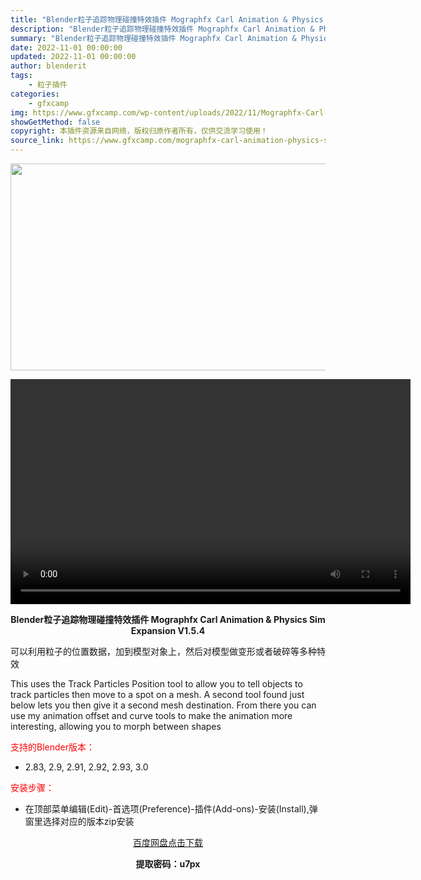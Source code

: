 ```yaml
---
title: "Blender粒子追踪物理碰撞特效插件 Mographfx Carl Animation & Physics Sim Expansion V1.5.4"
description: "Blender粒子追踪物理碰撞特效插件 Mographfx Carl Animation & Physics Sim Expansion V1.5.4 可以利用粒子的位置数据，加到模型对象上，..."
summary: "Blender粒子追踪物理碰撞特效插件 Mographfx Carl Animation & Physics Sim Expansion V1.5.4 可以利用粒子的位置数据，加到模型对象上，..."
date: 2022-11-01 00:00:00
updated: 2022-11-01 00:00:00
author: blenderit
tags: 
    - 粒子插件
categories:
    - gfxcamp
img: https://www.gfxcamp.com/wp-content/uploads/2022/11/Mographfx-Carl-Animation-Physics-Sim-Expansion.jpg
showGetMethod: false
copyright: 本插件资源来自网络，版权归原作者所有，仅供交流学习使用！
source_link: https://www.gfxcamp.com/mographfx-carl-animation-physics-sim-expansion/
---
```

<div><p><img decoding="async" class="aligncenter size-full wp-image-107953" src="https://www.gfxcamp.com/wp-content/uploads/2022/11/Mographfx-Carl-Animation-Physics-Sim-Expansion.jpg" data-src="https://www.gfxcamp.com/wp-content/uploads/2022/11/Mographfx-Carl-Animation-Physics-Sim-Expansion.jpg" alt="" width="590" height="331" data-srcset="https://www.gfxcamp.com/wp-content/uploads/2022/11/Mographfx-Carl-Animation-Physics-Sim-Expansion.jpg 590w, https://www.gfxcamp.com/wp-content/uploads/2022/11/Mographfx-Carl-Animation-Physics-Sim-Expansion-150x84.jpg 150w" data-sizes="(max-width: 590px) 100vw, 590px"><br>
</p><center><div style="width: 640px;" class="wp-video"><!--[if lt IE 9]><script>document.createElement('video');</script><![endif]-->
<video class="wp-video-shortcode" id="video-107957-1" width="640" height="360" preload="true" controls="controls"><source type="video/mp4" src="https://cloud.video.taobao.com//play/u/80049544/p/2/e/6/t/1/384632150418.mp4?_=1"></source><a href="https://cloud.video.taobao.com//play/u/80049544/p/2/e/6/t/1/384632150418.mp4">https://cloud.video.taobao.com//play/u/80049544/p/2/e/6/t/1/384632150418.mp4</a></video></div></center><p style="text-align: center;"><strong>Blender粒子追踪物理碰撞特效插件 Mographfx Carl Animation &amp; Physics Sim Expansion V1.5.4</strong></p><p>可以利用粒子的位置数据，加到模型对象上，然后对模型做变形或者破碎等多种特效</p><p>This uses the Track Particles Position tool to allow you to tell objects to track particles then move to a spot on a mesh. A second tool found just below lets you then give it a second mesh destination. From there you can use my animation offset and curve tools to make the animation more interesting, allowing you to morph between shapes</p><p style="text-align: left;"><span style="color: #ff0000;">支持的Blender版本：</span></p><ul>
<li style="text-align: left;">2.83, 2.9, 2.91, 2.92, 2.93, 3.0</li>
</ul><p><span style="color: #ff0000;">安装步骤：</span></p><ul>
<li>在顶部菜单编辑(Edit)-首选项(Preference)-插件(Add-ons)-安装(Install),弹窗里选择对应的版本zip安装</li>
</ul><p style="text-align: center;"><a class="maxbutton-3 maxbutton maxbutton-baidu" target="_blank" rel="noopener" href="https://pan.baidu.com/s/1xFoNwGAdoD7zQJALU0PwlQ?pwd=u7px"><span class="mb-text">百度网盘点击下载</span></a></p><p style="text-align: center;"><strong>提取密码：u7px</strong></p></div>